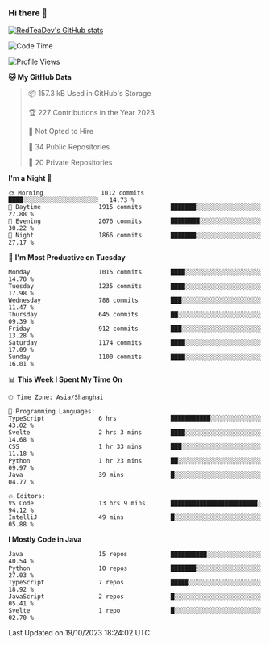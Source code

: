 ### Hi there 👋

<!--
**RedTeaDev/RedTeaDev** is a ✨ _special_ ✨ repository because its `README.md` (this file) appears on your GitHub profile.

Here are some ideas to get you started:

- 🔭 I’m currently working on ...
- 🌱 I’m currently learning ...
- 👯 I’m looking to collaborate on ...
- 🤔 I’m looking for help with ...
- 💬 Ask me about ...
- 📫 How to reach me: ...
- 😄 Pronouns: ...
- ⚡ Fun fact: ...
-->

<!--
[![wakatime](https://wakatime.com/badge/user/6b101ed0-04c0-4490-9283-eb61f2efff96.svg)](https://wakatime.com/@6b101ed0-04c0-4490-9283-eb61f2efff96)
!-->

[![RedTeaDev's GitHub stats](https://github-readme-stats.vercel.app/api?username=RedTeaDev)](https://github.com/anuraghazra/github-readme-stats)
<!--
[![willianrod's wakatime stats](https://github-readme-stats.vercel.app/api/wakatime?username=RedTeaDev)](https://github.com/anuraghazra/github-readme-stats)
!-->
<!--START_SECTION:waka-->
![Code Time](http://img.shields.io/badge/Code%20Time-1%2C772%20hrs%207%20mins-blue)

![Profile Views](http://img.shields.io/badge/Profile%20Views-0-blue)

**🐱 My GitHub Data** 

> 📦 157.3 kB Used in GitHub's Storage 
 > 
> 🏆 227 Contributions in the Year 2023
 > 
> 🚫 Not Opted to Hire
 > 
> 📜 34 Public Repositories 
 > 
> 🔑 20 Private Repositories 
 > 
**I'm a Night 🦉** 

```text
🌞 Morning                1012 commits        ████░░░░░░░░░░░░░░░░░░░░░   14.73 % 
🌆 Daytime                1915 commits        ███████░░░░░░░░░░░░░░░░░░   27.88 % 
🌃 Evening                2076 commits        ████████░░░░░░░░░░░░░░░░░   30.22 % 
🌙 Night                  1866 commits        ███████░░░░░░░░░░░░░░░░░░   27.17 % 
```
📅 **I'm Most Productive on Tuesday** 

```text
Monday                   1015 commits        ████░░░░░░░░░░░░░░░░░░░░░   14.78 % 
Tuesday                  1235 commits        ████░░░░░░░░░░░░░░░░░░░░░   17.98 % 
Wednesday                788 commits         ███░░░░░░░░░░░░░░░░░░░░░░   11.47 % 
Thursday                 645 commits         ██░░░░░░░░░░░░░░░░░░░░░░░   09.39 % 
Friday                   912 commits         ███░░░░░░░░░░░░░░░░░░░░░░   13.28 % 
Saturday                 1174 commits        ████░░░░░░░░░░░░░░░░░░░░░   17.09 % 
Sunday                   1100 commits        ████░░░░░░░░░░░░░░░░░░░░░   16.01 % 
```


📊 **This Week I Spent My Time On** 

```text
🕑︎ Time Zone: Asia/Shanghai

💬 Programming Languages: 
TypeScript               6 hrs               ███████████░░░░░░░░░░░░░░   43.02 % 
Svelte                   2 hrs 3 mins        ████░░░░░░░░░░░░░░░░░░░░░   14.68 % 
CSS                      1 hr 33 mins        ███░░░░░░░░░░░░░░░░░░░░░░   11.18 % 
Python                   1 hr 23 mins        ██░░░░░░░░░░░░░░░░░░░░░░░   09.97 % 
Java                     39 mins             █░░░░░░░░░░░░░░░░░░░░░░░░   04.77 % 

🔥 Editors: 
VS Code                  13 hrs 9 mins       ████████████████████████░   94.12 % 
IntelliJ                 49 mins             █░░░░░░░░░░░░░░░░░░░░░░░░   05.88 % 
```

**I Mostly Code in Java** 

```text
Java                     15 repos            ██████████░░░░░░░░░░░░░░░   40.54 % 
Python                   10 repos            ███████░░░░░░░░░░░░░░░░░░   27.03 % 
TypeScript               7 repos             █████░░░░░░░░░░░░░░░░░░░░   18.92 % 
JavaScript               2 repos             █░░░░░░░░░░░░░░░░░░░░░░░░   05.41 % 
Svelte                   1 repo              █░░░░░░░░░░░░░░░░░░░░░░░░   02.70 % 
```




 Last Updated on 19/10/2023 18:24:02 UTC
<!--END_SECTION:waka-->


